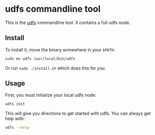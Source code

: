 # udfs commandline tool

This is the [udfs](http://udfs.io) commandline tool. It contains a full udfs node.

## Install

To install it, move the binary somewhere in your `$PATH`:

```sh
sudo mv udfs /usr/local/bin/udfs
```

Or run `sudo ./install.sh` which does this for you.

## Usage

First, you must initialize your local udfs node:

```sh
udfs init
```

This will give you directions to get started with udfs.
You can always get help with:

```sh
udfs --help
```
